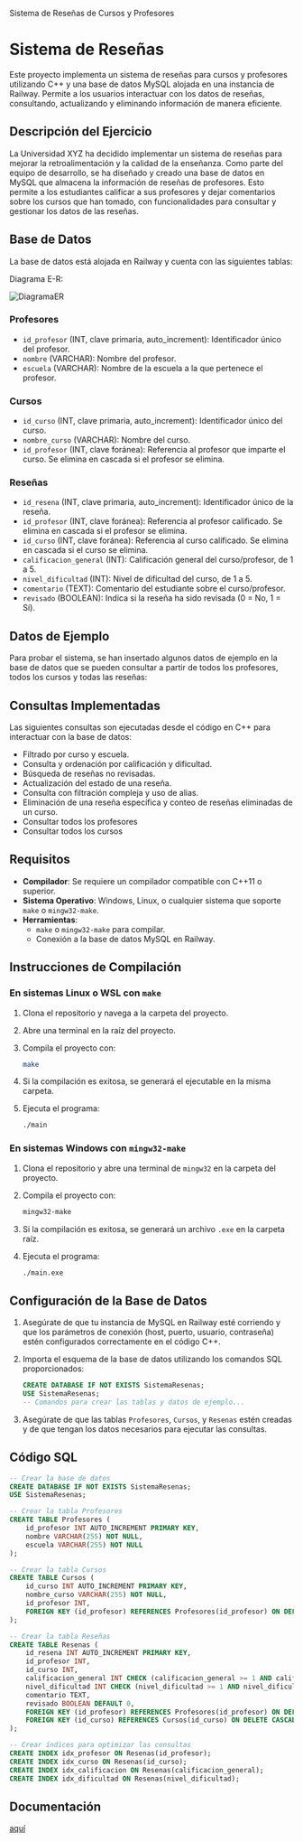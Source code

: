 Sistema de Reseñas de Cursos y Profesores

# Sistema de Reseñas

Este proyecto implementa un sistema de reseñas para cursos y profesores utilizando C++ y una base de datos MySQL alojada en una instancia de Railway. Permite a los usuarios interactuar con los datos de reseñas, consultando, actualizando y eliminando información de manera eficiente.

## Descripción del Ejercicio

La Universidad XYZ ha decidido implementar un sistema de reseñas para mejorar la retroalimentación y la calidad de la enseñanza. Como parte del equipo de desarrollo, se ha diseñado y creado una base de datos en MySQL que almacena la información de reseñas de profesores. Esto permite a los estudiantes calificar a sus profesores y dejar comentarios sobre los cursos que han tomado, con funcionalidades para consultar y gestionar los datos de las reseñas.

## Base de Datos

La base de datos está alojada en Railway y cuenta con las siguientes tablas:

Diagrama E-R:

![DiagramaER](image.png)

### Profesores

- `id_profesor` (INT, clave primaria, auto_increment): Identificador único del profesor.
- `nombre` (VARCHAR): Nombre del profesor.
- `escuela` (VARCHAR): Nombre de la escuela a la que pertenece el profesor.

### Cursos

- `id_curso` (INT, clave primaria, auto_increment): Identificador único del curso.
- `nombre_curso` (VARCHAR): Nombre del curso.
- `id_profesor` (INT, clave foránea): Referencia al profesor que imparte el curso. Se elimina en cascada si el profesor se elimina.

### Reseñas

- `id_resena` (INT, clave primaria, auto_increment): Identificador único de la reseña.
- `id_profesor` (INT, clave foránea): Referencia al profesor calificado. Se elimina en cascada si el profesor se elimina.
- `id_curso` (INT, clave foránea): Referencia al curso calificado. Se elimina en cascada si el curso se elimina.
- `calificacion_general` (INT): Calificación general del curso/profesor, de 1 a 5.
- `nivel_dificultad` (INT): Nivel de dificultad del curso, de 1 a 5.
- `comentario` (TEXT): Comentario del estudiante sobre el curso/profesor.
- `revisado` (BOOLEAN): Indica si la reseña ha sido revisada (0 = No, 1 = Sí).

## Datos de Ejemplo

Para probar el sistema, se han insertado algunos datos de ejemplo en la base de datos que se pueden consultar a partir de todos los profesores, todos los cursos y todas las reseñas:

## Consultas Implementadas

Las siguientes consultas son ejecutadas desde el código en C++ para interactuar con la base de datos:

- Filtrado por curso y escuela.
- Consulta y ordenación por calificación y dificultad.
- Búsqueda de reseñas no revisadas.
- Actualización del estado de una reseña.
- Consulta con filtración compleja y uso de alias.
- Eliminación de una reseña específica y conteo de reseñas eliminadas de un curso.
- Consultar todos los profesores
- Consultar todos los cursos

## Requisitos

- **Compilador**: Se requiere un compilador compatible con C++11 o superior.
- **Sistema Operativo**: Windows, Linux, o cualquier sistema que soporte `make` o `mingw32-make`.
- **Herramientas**:
  - `make` o `mingw32-make` para compilar.
  - Conexión a la base de datos MySQL en Railway.

## Instrucciones de Compilación

### En sistemas Linux o WSL con `make`

1. Clona el repositorio y navega a la carpeta del proyecto.
2. Abre una terminal en la raíz del proyecto.
3. Compila el proyecto con:

   ```bash
   make
   ```

4. Si la compilación es exitosa, se generará el ejecutable en la misma carpeta.
5. Ejecuta el programa:

   ```bash
   ./main
   ```

### En sistemas Windows con `mingw32-make`

1. Clona el repositorio y abre una terminal de `mingw32` en la carpeta del proyecto.
2. Compila el proyecto con:

   ```bash
   mingw32-make
   ```

3. Si la compilación es exitosa, se generará un archivo `.exe` en la carpeta raíz.
4. Ejecuta el programa:

   ```bash
   ./main.exe
   ```

## Configuración de la Base de Datos

1. Asegúrate de que tu instancia de MySQL en Railway esté corriendo y que los parámetros de conexión (host, puerto, usuario, contraseña) estén configurados correctamente en el código C++.
2. Importa el esquema de la base de datos utilizando los comandos SQL proporcionados:

   ```sql
   CREATE DATABASE IF NOT EXISTS SistemaResenas;
   USE SistemaResenas;
   -- Comandos para crear las tablas y datos de ejemplo...
   ```

3. Asegúrate de que las tablas `Profesores`, `Cursos`, y `Resenas` estén creadas y de que tengan los datos necesarios para ejecutar las consultas.

## Código SQL

```sql
-- Crear la base de datos
CREATE DATABASE IF NOT EXISTS SistemaResenas;
USE SistemaResenas;

-- Crear la tabla Profesores
CREATE TABLE Profesores (
    id_profesor INT AUTO_INCREMENT PRIMARY KEY,
    nombre VARCHAR(255) NOT NULL,
    escuela VARCHAR(255) NOT NULL
);

-- Crear la tabla Cursos
CREATE TABLE Cursos (
    id_curso INT AUTO_INCREMENT PRIMARY KEY,
    nombre_curso VARCHAR(255) NOT NULL,
    id_profesor INT,
    FOREIGN KEY (id_profesor) REFERENCES Profesores(id_profesor) ON DELETE CASCADE
);

-- Crear la tabla Reseñas
CREATE TABLE Resenas (
    id_resena INT AUTO_INCREMENT PRIMARY KEY,
    id_profesor INT,
    id_curso INT,
    calificacion_general INT CHECK (calificacion_general >= 1 AND calificacion_general <= 5),
    nivel_dificultad INT CHECK (nivel_dificultad >= 1 AND nivel_dificultad <= 5),
    comentario TEXT,
    revisado BOOLEAN DEFAULT 0,
    FOREIGN KEY (id_profesor) REFERENCES Profesores(id_profesor) ON DELETE CASCADE,
    FOREIGN KEY (id_curso) REFERENCES Cursos(id_curso) ON DELETE CASCADE
);

-- Crear índices para optimizar las consultas
CREATE INDEX idx_profesor ON Resenas(id_profesor);
CREATE INDEX idx_curso ON Resenas(id_curso);
CREATE INDEX idx_calificacion ON Resenas(calificacion_general);
CREATE INDEX idx_dificultad ON Resenas(nivel_dificultad);


```

## Documentación

[aquí](https://ie0217-tarea05-p1-ih0fyul7y-anthonys-projects-fc83cd10.vercel.app/)
